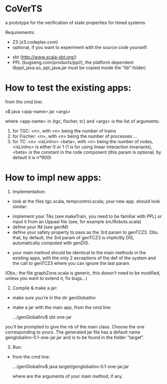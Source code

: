# CoVerTS
a prototype for the verification of state properties for timed systems

Requirements:
- Z3 (z3.codeplex.com) 
- optional, if you want to experiment with the source code yourself:
 * sbt (http://www.scala-sbt.org/) 
 * PPL (bugseng.com/products/ppl/‎), the platform dependent libppl_java.so, ppl_java.jar must be copied inside the "lib" folder)


How to test the existing apps:  
===

from the cmd line:

x$ java \<app-name\>.jar \<args\>

where \<app-name\> in {tgc, fischer, tc} and \<args\> is the list of arguments:

1. for TGC: \<n\>, with \<n\> being the number of trains 
2. for Fischer: \<n\>, with \<n\> being the number of processes ...
3. for TC: \<n\> \<isLinInv\> \<beta\>, with \<n\> being the number of rodes, \<isLinInv\> is either 0 or 1 (1 is for using linear interaction invariants), \<beta\> is the constant in the rode component (this param is optional, by default it is n*900)

How to impl new apps:  
===

1. Implementation:
 - look at the files tgc.scala, tempcontrol.scala; your new app. should look similar:
  * implement your TAs (see makeTrain, you need to be familiar with PPL) or input it from an Uppaal file (see, for example src/Robots.scala)
  * define your IM (see genIM)
  * define your safety property to pass as the 3rd param to genTCZ3. Obs. that, by default, the 3rd param of genTCZ3 is implicitly DIS, automatically computed with genDIS.
 - your main method should be identical to the main methods in the existing apps, with the only 2 exceptions of the def of the system and the call to genTCZ3 where you can ignore the last param.

  (Obs.: the file graphZone.scala is generic, this doesn't need to be modified, unless you want to extend it, fix bugs...)
 
2. Compile & make a jar:
 - make sure you're in the dir genGlobalInv
 - make a jar with the main app, from the cmd line:
 
    .../genGlobalInv$ sbt one-jar

  you'll be prompted to give the nb of the main class. Choose the one corresponding to yours. The generated jar file has a default name genglobalinv-0.1-one-jar.jar and is to be found in the folder "target". 

3. Run: 
 - from the cmd line:
 
    .../genGlobalInv$ java target/genglobalinv-0.1-one-jar.jar <args>

   where <args> are the arguments of your main method, if any.
